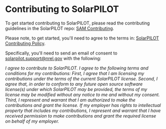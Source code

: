 # Contributing to SolarPILOT

To get started contributing to SolarPILOT, please read the contributing guidelines in the SolarPILOT repo: [SAM Contributing](https://github.com/NREL/SAM/blob/develop/CONTRIBUTING.md).

Please note, to get started, you'll need to agree to the terms in: [SolarPILOT Contributing Policy](https://github.com/NREL/SolarPILOT/wiki/Contribution-Policy).  

Specifically, you'll need to send an email of consent to [solarpilot.support@nrel.gov](mailto:solarpilot.support@nrel.gov) with the following:  

_I agree to contribute to SolarPILOT. I agree to the following terms and conditions for my contributions: First, I agree that I am licensing my contributions under the terms of the current SolarPILOT license. Second, I agree that, in order to conform to any future open source software license(s) under which SolarPILOT may be provided, the terms of my license may be modified without any notice to me and without my consent. Third, I represent and warrant that I am authorized to make the contributions and grant the license. If my employer has rights to intellectual property that includes my contributions, I represent and warrant that I have received permission to make contributions and grant the required license on behalf of my employer._
